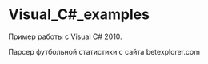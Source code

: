 ﻿﻿Visual_C#_examples
======================
Пример работы с Visual C# 2010.

Парсер футбольной статистики с сайта betexplorer.com


